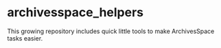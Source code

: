 # archivesspace_helpers
This growing repository includes quick little tools to make ArchivesSpace tasks easier.
